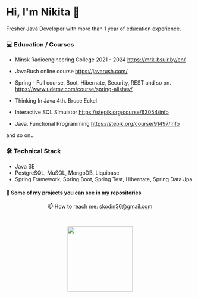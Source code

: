 # Hi, I'm Nikita 👋
Fresher Java Developer with more than 1 year of education experience.

### 💻 Education / Courses
*   Minsk Radioengineering College
  2021 - 2024
  https://mrk-bsuir.by/en/

*   JavaRush online course
  https://javarush.com/

*   Spring - Full course. Boot, Hibernate, Security, REST and so on.
  https://www.udemy.com/course/spring-alishev/

*   Thinking In Java 4th. Bruce Eckel

*   Interactive SQL Simulator
  https://stepik.org/course/63054/info

*   Java. Functional Programming
  https://stepik.org/course/91497/info

and so on...

### 🛠 Technical Stack
*   Java SE
*   PostgreSQL, MuSQL, MongoDB, Liquibase
*   Spring Framework, Spring Boot, Spring Test, Hibernate, Spring Data Jpa

#### 🪪 Some of my projects you can see in my repositories

<p align='center'>
   📫 How to reach me: <a href='mailto:skodin36@gmail.com'>skodin36@gmail.com</a>
</p>

<div align="center" style="margin: 40px 0">
   <a href="https://github.com/nikita-skodin/github-profile-views-counter">
       <img width="175px" src="https://komarev.com/ghpvc/?username=nikita-skodin&color=DE002D">
   </a>
</div>
